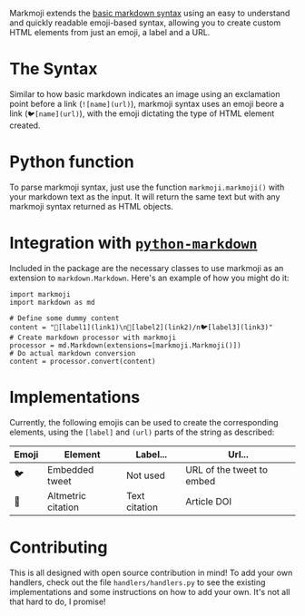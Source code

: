 Markmoji extends the [basic markdown syntax](https://www.markdownguide.org/basic-syntax/) using an easy to understand and quickly readable emoji-based syntax, allowing you to create custom HTML elements from just an emoji, a label and a URL.

# The Syntax
Similar to how basic markdown indicates an image using an exclamation point before a link (`![name](url)`), markmoji syntax uses an emoji beore a link (`🐦[name](url)`), with the emoji dictating the type of HTML element created.

# Python function
To parse markmoji syntax, just use the function `markmoji.markmoji()` with your markdown text as the input. It will return the same text but with any markmoji syntax returned as HTML objects.

# Integration with [`python-markdown`](https://python-markdown.github.io/)
Included in the package are the necessary classes to use markmoji as an extension to `markdown.Markdown`. Here's an example of how you might do it:
```
import markmoji
import markdown as md

# Define some dummy content
content = "🏐[label1](link1)\n🏐[label2](link2)/n🐦[label3](link3)"
# Create markdown processor with markmoji
processor = md.Markdown(extensions=[markmoji.Markmoji()])
# Do actual markdown conversion
content = processor.convert(content)
```

# Implementations
Currently, the following emojis can be used to create the corresponding elements, using the `[label]` and `(url)` parts of the string as described:

| Emoji | Element | Label... | Url... |
| ----- | ------- | -------- | ------ |
| 🐦 | Embedded tweet | Not used | URL of the tweet to embed |
| 🏐 | Altmetric citation | Text citation | Article DOI |

# Contributing
This is all designed with open source contribution in mind! To add your own handlers, check out the file `handlers/handlers.py` to see the existing implementations and some instructions on how to add your own. It's not all that hard to do, I promise!